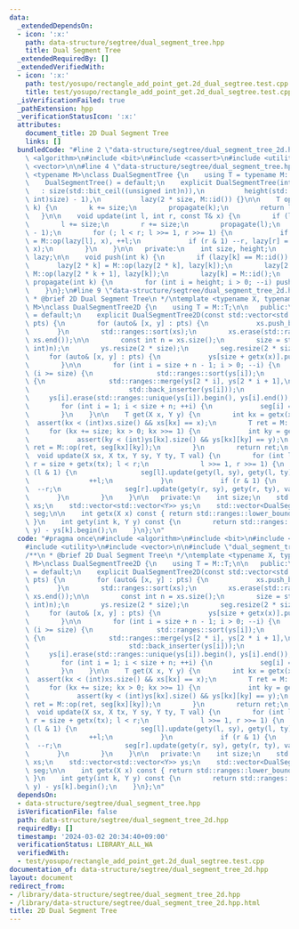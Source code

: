 ```yaml
---
data:
  _extendedDependsOn:
  - icon: ':x:'
    path: data-structure/segtree/dual_segment_tree.hpp
    title: Dual Segment Tree
  _extendedRequiredBy: []
  _extendedVerifiedWith:
  - icon: ':x:'
    path: test/yosupo/rectangle_add_point_get.2d_dual_segtree.test.cpp
    title: test/yosupo/rectangle_add_point_get.2d_dual_segtree.test.cpp
  _isVerificationFailed: true
  _pathExtension: hpp
  _verificationStatusIcon: ':x:'
  attributes:
    document_title: 2D Dual Segment Tree
    links: []
  bundledCode: "#line 2 \"data-structure/segtree/dual_segment_tree_2d.hpp\"\n#include\
    \ <algorithm>\n#include <bit>\n#include <cassert>\n#include <utility>\n#include\
    \ <vector>\n\n#line 4 \"data-structure/segtree/dual_segment_tree.hpp\"\n\ntemplate\
    \ <typename M>\nclass DualSegmentTree {\n    using T = typename M::T;\n\n   public:\n\
    \    DualSegmentTree() = default;\n    explicit DualSegmentTree(int n)\n     \
    \   : size(std::bit_ceil((unsigned int)n)),\n          height(std::bit_width((unsigned\
    \ int)size) - 1),\n          lazy(2 * size, M::id()) {}\n\n    T operator[](int\
    \ k) {\n        k += size;\n        propagate(k);\n        return lazy[k];\n \
    \   }\n\n    void update(int l, int r, const T& x) {\n        if (l >= r) return;\n\
    \        l += size;\n        r += size;\n        propagate(l);\n        propagate(r\
    \ - 1);\n        for (; l < r; l >>= 1, r >>= 1) {\n            if (l & 1) lazy[l]\
    \ = M::op(lazy[l], x), ++l;\n            if (r & 1) --r, lazy[r] = M::op(lazy[r],\
    \ x);\n        }\n    }\n\n   private:\n    int size, height;\n    std::vector<T>\
    \ lazy;\n\n    void push(int k) {\n        if (lazy[k] == M::id()) return;\n \
    \       lazy[2 * k] = M::op(lazy[2 * k], lazy[k]);\n        lazy[2 * k + 1] =\
    \ M::op(lazy[2 * k + 1], lazy[k]);\n        lazy[k] = M::id();\n    }\n\n    void\
    \ propagate(int k) {\n        for (int i = height; i > 0; --i) push(k >> i);\n\
    \    }\n};\n#line 9 \"data-structure/segtree/dual_segment_tree_2d.hpp\"\n\n/**\n\
    \ * @brief 2D Dual Segment Tree\n */\ntemplate <typename X, typename Y, typename\
    \ M>\nclass DualSegmentTree2D {\n    using T = M::T;\n\n   public:\n    DualSegmentTree2D()\
    \ = default;\n    explicit DualSegmentTree2D(const std::vector<std::pair<X, Y>>&\
    \ pts) {\n        for (auto& [x, y] : pts) {\n            xs.push_back(x);\n \
    \       }\n        std::ranges::sort(xs);\n        xs.erase(std::ranges::unique(xs).begin(),\
    \ xs.end());\n\n        const int n = xs.size();\n        size = std::bit_ceil((unsigned\
    \ int)n);\n        ys.resize(2 * size);\n        seg.resize(2 * size);\n\n   \
    \     for (auto& [x, y] : pts) {\n            ys[size + getx(x)].push_back(y);\n\
    \        }\n\n        for (int i = size + n - 1; i > 0; --i) {\n            if\
    \ (i >= size) {\n                std::ranges::sort(ys[i]);\n            } else\
    \ {\n                std::ranges::merge(ys[2 * i], ys[2 * i + 1],\n          \
    \                         std::back_inserter(ys[i]));\n            }\n       \
    \     ys[i].erase(std::ranges::unique(ys[i]).begin(), ys[i].end());\n        }\n\
    \        for (int i = 1; i < size + n; ++i) {\n            seg[i] = DualSegmentTree<M>(ys[i].size());\n\
    \        }\n    }\n\n    T get(X x, Y y) {\n        int kx = getx(x);\n      \
    \  assert(kx < (int)xs.size() && xs[kx] == x);\n        T ret = M::id();\n   \
    \     for (kx += size; kx > 0; kx >>= 1) {\n            int ky = gety(kx, y);\n\
    \            assert(ky < (int)ys[kx].size() && ys[kx][ky] == y);\n           \
    \ ret = M::op(ret, seg[kx][ky]);\n        }\n        return ret;\n    }\n\n  \
    \  void update(X sx, X tx, Y sy, Y ty, T val) {\n        for (int l = size + getx(sx),\
    \ r = size + getx(tx); l < r;\n             l >>= 1, r >>= 1) {\n            if\
    \ (l & 1) {\n                seg[l].update(gety(l, sy), gety(l, ty), val);\n \
    \               ++l;\n            }\n            if (r & 1) {\n              \
    \  --r;\n                seg[r].update(gety(r, sy), gety(r, ty), val);\n     \
    \       }\n        }\n    }\n\n   private:\n    int size;\n    std::vector<X>\
    \ xs;\n    std::vector<std::vector<Y>> ys;\n    std::vector<DualSegmentTree<M>>\
    \ seg;\n\n    int getx(X x) const { return std::ranges::lower_bound(xs, x) - xs.begin();\
    \ }\n    int gety(int k, Y y) const {\n        return std::ranges::lower_bound(ys[k],\
    \ y) - ys[k].begin();\n    }\n};\n"
  code: "#pragma once\n#include <algorithm>\n#include <bit>\n#include <cassert>\n\
    #include <utility>\n#include <vector>\n\n#include \"dual_segment_tree.hpp\"\n\n\
    /**\n * @brief 2D Dual Segment Tree\n */\ntemplate <typename X, typename Y, typename\
    \ M>\nclass DualSegmentTree2D {\n    using T = M::T;\n\n   public:\n    DualSegmentTree2D()\
    \ = default;\n    explicit DualSegmentTree2D(const std::vector<std::pair<X, Y>>&\
    \ pts) {\n        for (auto& [x, y] : pts) {\n            xs.push_back(x);\n \
    \       }\n        std::ranges::sort(xs);\n        xs.erase(std::ranges::unique(xs).begin(),\
    \ xs.end());\n\n        const int n = xs.size();\n        size = std::bit_ceil((unsigned\
    \ int)n);\n        ys.resize(2 * size);\n        seg.resize(2 * size);\n\n   \
    \     for (auto& [x, y] : pts) {\n            ys[size + getx(x)].push_back(y);\n\
    \        }\n\n        for (int i = size + n - 1; i > 0; --i) {\n            if\
    \ (i >= size) {\n                std::ranges::sort(ys[i]);\n            } else\
    \ {\n                std::ranges::merge(ys[2 * i], ys[2 * i + 1],\n          \
    \                         std::back_inserter(ys[i]));\n            }\n       \
    \     ys[i].erase(std::ranges::unique(ys[i]).begin(), ys[i].end());\n        }\n\
    \        for (int i = 1; i < size + n; ++i) {\n            seg[i] = DualSegmentTree<M>(ys[i].size());\n\
    \        }\n    }\n\n    T get(X x, Y y) {\n        int kx = getx(x);\n      \
    \  assert(kx < (int)xs.size() && xs[kx] == x);\n        T ret = M::id();\n   \
    \     for (kx += size; kx > 0; kx >>= 1) {\n            int ky = gety(kx, y);\n\
    \            assert(ky < (int)ys[kx].size() && ys[kx][ky] == y);\n           \
    \ ret = M::op(ret, seg[kx][ky]);\n        }\n        return ret;\n    }\n\n  \
    \  void update(X sx, X tx, Y sy, Y ty, T val) {\n        for (int l = size + getx(sx),\
    \ r = size + getx(tx); l < r;\n             l >>= 1, r >>= 1) {\n            if\
    \ (l & 1) {\n                seg[l].update(gety(l, sy), gety(l, ty), val);\n \
    \               ++l;\n            }\n            if (r & 1) {\n              \
    \  --r;\n                seg[r].update(gety(r, sy), gety(r, ty), val);\n     \
    \       }\n        }\n    }\n\n   private:\n    int size;\n    std::vector<X>\
    \ xs;\n    std::vector<std::vector<Y>> ys;\n    std::vector<DualSegmentTree<M>>\
    \ seg;\n\n    int getx(X x) const { return std::ranges::lower_bound(xs, x) - xs.begin();\
    \ }\n    int gety(int k, Y y) const {\n        return std::ranges::lower_bound(ys[k],\
    \ y) - ys[k].begin();\n    }\n};\n"
  dependsOn:
  - data-structure/segtree/dual_segment_tree.hpp
  isVerificationFile: false
  path: data-structure/segtree/dual_segment_tree_2d.hpp
  requiredBy: []
  timestamp: '2024-03-02 20:34:40+09:00'
  verificationStatus: LIBRARY_ALL_WA
  verifiedWith:
  - test/yosupo/rectangle_add_point_get.2d_dual_segtree.test.cpp
documentation_of: data-structure/segtree/dual_segment_tree_2d.hpp
layout: document
redirect_from:
- /library/data-structure/segtree/dual_segment_tree_2d.hpp
- /library/data-structure/segtree/dual_segment_tree_2d.hpp.html
title: 2D Dual Segment Tree
---
```

